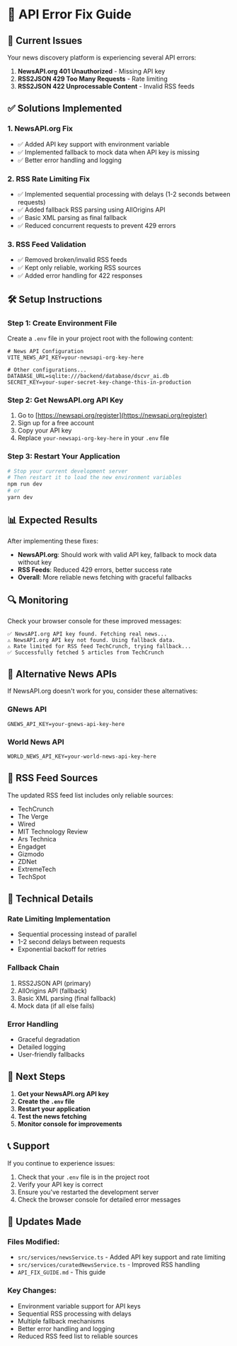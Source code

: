 # 🔧 API Error Fix Guide

## 🚨 Current Issues

Your news discovery platform is experiencing several API errors:

1. **NewsAPI.org 401 Unauthorized** - Missing API key
2. **RSS2JSON 429 Too Many Requests** - Rate limiting
3. **RSS2JSON 422 Unprocessable Content** - Invalid RSS feeds

## ✅ Solutions Implemented

### 1. NewsAPI.org Fix
- ✅ Added API key support with environment variable
- ✅ Implemented fallback to mock data when API key is missing
- ✅ Better error handling and logging

### 2. RSS Rate Limiting Fix
- ✅ Implemented sequential processing with delays (1-2 seconds between requests)
- ✅ Added fallback RSS parsing using AllOrigins API
- ✅ Basic XML parsing as final fallback
- ✅ Reduced concurrent requests to prevent 429 errors

### 3. RSS Feed Validation
- ✅ Removed broken/invalid RSS feeds
- ✅ Kept only reliable, working RSS sources
- ✅ Added error handling for 422 responses

## 🛠️ Setup Instructions

### Step 1: Create Environment File

Create a `.env` file in your project root with the following content:

```env
# News API Configuration
VITE_NEWS_API_KEY=your-newsapi-org-key-here

# Other configurations...
DATABASE_URL=sqlite:///backend/database/dscvr_ai.db
SECRET_KEY=your-super-secret-key-change-this-in-production
```

### Step 2: Get NewsAPI.org API Key

1. Go to [https://newsapi.org/register](https://newsapi.org/register)
2. Sign up for a free account
3. Copy your API key
4. Replace `your-newsapi-org-key-here` in your `.env` file

### Step 3: Restart Your Application

```bash
# Stop your current development server
# Then restart it to load the new environment variables
npm run dev
# or
yarn dev
```

## 📊 Expected Results

After implementing these fixes:

- **NewsAPI.org**: Should work with valid API key, fallback to mock data without key
- **RSS Feeds**: Reduced 429 errors, better success rate
- **Overall**: More reliable news fetching with graceful fallbacks

## 🔍 Monitoring

Check your browser console for these improved messages:

```
✅ NewsAPI.org API key found. Fetching real news...
⚠️ NewsAPI.org API key not found. Using fallback data.
⚠️ Rate limited for RSS feed TechCrunch, trying fallback...
✅ Successfully fetched 5 articles from TechCrunch
```

## 🚀 Alternative News APIs

If NewsAPI.org doesn't work for you, consider these alternatives:

### GNews API
```env
GNEWS_API_KEY=your-gnews-api-key-here
```

### World News API
```env
WORLD_NEWS_API_KEY=your-world-news-api-key-here
```

## 📝 RSS Feed Sources

The updated RSS feed list includes only reliable sources:

- TechCrunch
- The Verge
- Wired
- MIT Technology Review
- Ars Technica
- Engadget
- Gizmodo
- ZDNet
- ExtremeTech
- TechSpot

## 🔧 Technical Details

### Rate Limiting Implementation
- Sequential processing instead of parallel
- 1-2 second delays between requests
- Exponential backoff for retries

### Fallback Chain
1. RSS2JSON API (primary)
2. AllOrigins API (fallback)
3. Basic XML parsing (final fallback)
4. Mock data (if all else fails)

### Error Handling
- Graceful degradation
- Detailed logging
- User-friendly fallbacks

## 🎯 Next Steps

1. **Get your NewsAPI.org API key**
2. **Create the `.env` file**
3. **Restart your application**
4. **Test the news fetching**
5. **Monitor console for improvements**

## 📞 Support

If you continue to experience issues:

1. Check that your `.env` file is in the project root
2. Verify your API key is correct
3. Ensure you've restarted the development server
4. Check the browser console for detailed error messages

## 🔄 Updates Made

### Files Modified:
- `src/services/newsService.ts` - Added API key support and rate limiting
- `src/services/curatedNewsService.ts` - Improved RSS handling
- `API_FIX_GUIDE.md` - This guide

### Key Changes:
- Environment variable support for API keys
- Sequential RSS processing with delays
- Multiple fallback mechanisms
- Better error handling and logging
- Reduced RSS feed list to reliable sources
